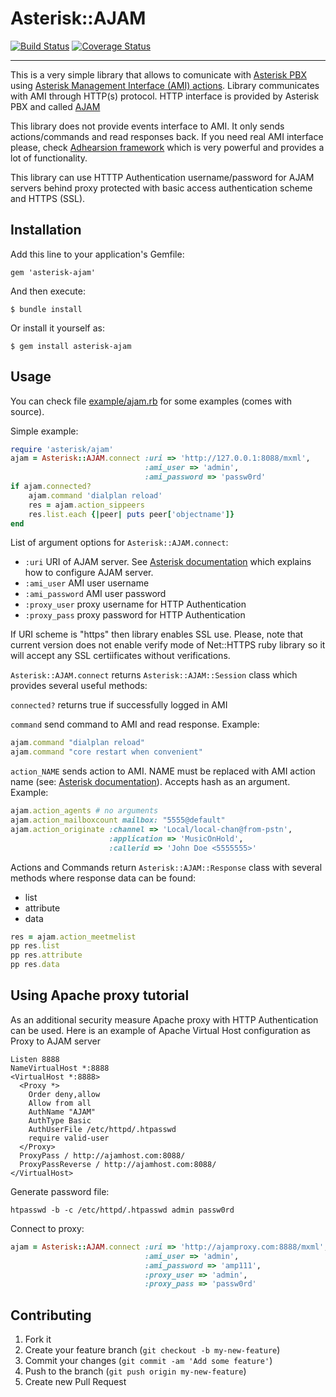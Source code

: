 # Asterisk::AJAM
[![Build Status](https://travis-ci.org/staskobzar/asterisk-ajam.png?branch=master)](https://travis-ci.org/staskobzar/asterisk-ajam)
[![Coverage Status](https://coveralls.io/repos/staskobzar/asterisk-ajam/badge.png?branch=master)](https://coveralls.io/r/staskobzar/asterisk-ajam?branch=master)

* * * 
This is a very simple library that allows to comunicate with [Asterisk PBX](http://www.asterisk.org/) using [Asterisk Management Interface (AMI) actions](https://wiki.asterisk.org/wiki/display/AST/Asterisk+11+AMI+Actions). 
Library communicates with AMI through HTTP(s) protocol. HTTP interface is provided by Asterisk PBX and called [AJAM](https://wiki.asterisk.org/wiki/pages/viewpage.action?pageId=4817256)

This library does not provide events interface to AMI. It only sends actions/commands and read responses back. If you need real AMI interface please, check [Adhearsion framework](http://adhearsion.com/) which is very powerful and provides a lot of functionality.

This library can use HTTTP Authentication username/password for AJAM servers behind proxy protected with basic access authentication scheme and HTTPS (SSL).


## Installation

Add this line to your application's Gemfile:

    gem 'asterisk-ajam'

And then execute:

    $ bundle install

Or install it yourself as:

    $ gem install asterisk-ajam

## Usage

You can check file [example/ajam.rb](https://github.com/staskobzar/asterisk-ajam/blob/master/example/ajam.rb) for some examples (comes with source).

Simple example:
```ruby
require 'asterisk/ajam'
ajam = Asterisk::AJAM.connect :uri => 'http://127.0.0.1:8088/mxml',
                              :ami_user => 'admin',
                              :ami_password => 'passw0rd'
if ajam.connected?
	ajam.command 'dialplan reload'
    res = ajam.action_sippeers
    res.list.each {|peer| puts peer['objectname']}
end
```

List of argument options for ```Asterisk::AJAM.connect```:

* ```:uri``` URI of AJAM server. See [Asterisk documentation](https://wiki.asterisk.org/wiki/pages/viewpage.action?pageId=4817256)  which explains how to configure AJAM server.
* ```:ami_user```  AMI user username
* ```:ami_password``` AMI user password
* ```:proxy_user``` proxy username for HTTP Authentication
* ```:proxy_pass``` proxy password for HTTP Authentication

If URI scheme is "https" then library enables SSL use. Please, note that current version does not enable verify mode of Net::HTTPS ruby library so it will accept any SSL certiificates without verifications.

```Asterisk::AJAM.connect``` returns ```Asterisk::AJAM::Session``` class which provides several useful methods:

```connected?``` returns true if successfully logged in AMI

```command``` send command to AMI and read response. Example:
```ruby
ajam.command "dialplan reload"
ajam.command "core restart when convenient"
```

```action_NAME``` sends action to AMI. NAME must be replaced with AMI action name (see: [Asterisk documentation](https://wiki.asterisk.org/wiki/display/AST/Asterisk+11+AMI+Actions)). Accepts hash as an argument. Example:
```ruby
ajam.action_agents # no arguments
ajam.action_mailboxcount mailbox: "5555@default"
ajam.action_originate :channel => 'Local/local-chan@from-pstn',
    				  :application => 'MusicOnHold',
    				  :callerid => 'John Doe <5555555>'
```

Actions and Commands return ```Asterisk::AJAM::Response``` class with several methods where response data can be found:

* list
* attribute
* data

```ruby
res = ajam.action_meetmelist
pp res.list
pp res.attribute
pp res.data
```

## Using Apache proxy tutorial
As an additional security measure Apache proxy with HTTP Authentication can be used. Here is an example of Apache Virtual Host configuration as Proxy to AJAM server

```
Listen 8888
NameVirtualHost *:8888
<VirtualHost *:8888>
  <Proxy *>
    Order deny,allow
    Allow from all
    AuthName "AJAM"
    AuthType Basic
    AuthUserFile /etc/httpd/.htpasswd
    require valid-user
  </Proxy>
  ProxyPass / http://ajamhost.com:8088/
  ProxyPassReverse / http://ajamhost.com:8088/
</VirtualHost>
```

Generate password file:
```
htpasswd -b -c /etc/httpd/.htpasswd admin passw0rd
```

Connect to proxy:
```ruby
ajam = Asterisk::AJAM.connect :uri => 'http://ajamproxy.com:8888/mxml',
                              :ami_user => 'admin',
                              :ami_password => 'amp111',
                              :proxy_user => 'admin',
                              :proxy_pass => 'passw0rd'
```

## Contributing

1. Fork it
2. Create your feature branch (`git checkout -b my-new-feature`)
3. Commit your changes (`git commit -am 'Add some feature'`)
4. Push to the branch (`git push origin my-new-feature`)
5. Create new Pull Request

